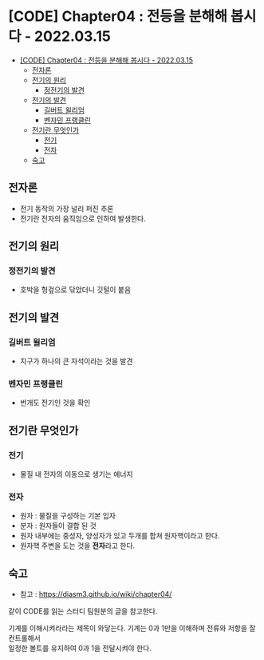 # [CODE] Chapter04 : 전등을 분해해 봅시다 - 2022.03.15

<!-- TOC -->

- [[CODE] Chapter04 : 전등을 분해해 봅시다 - 2022.03.15](#code-chapter04--%EC%A0%84%EB%93%B1%EC%9D%84-%EB%B6%84%ED%95%B4%ED%95%B4-%EB%B4%85%EC%8B%9C%EB%8B%A4---20220315)
  - [전자론](#%EC%A0%84%EC%9E%90%EB%A1%A0)
  - [전기의 원리](#%EC%A0%84%EA%B8%B0%EC%9D%98-%EC%9B%90%EB%A6%AC)
    - [정전기의 발견](#%EC%A0%95%EC%A0%84%EA%B8%B0%EC%9D%98-%EB%B0%9C%EA%B2%AC)
  - [전기의 발견](#%EC%A0%84%EA%B8%B0%EC%9D%98-%EB%B0%9C%EA%B2%AC)
    - [길버트 윌리엄](#%EA%B8%B8%EB%B2%84%ED%8A%B8-%EC%9C%8C%EB%A6%AC%EC%97%84)
    - [벤자민 프랭클린](#%EB%B2%A4%EC%9E%90%EB%AF%BC-%ED%94%84%EB%9E%AD%ED%81%B4%EB%A6%B0)
  - [전기란 무엇인가](#%EC%A0%84%EA%B8%B0%EB%9E%80-%EB%AC%B4%EC%97%87%EC%9D%B8%EA%B0%80)
    - [전기](#%EC%A0%84%EA%B8%B0)
    - [전자](#%EC%A0%84%EC%9E%90)
  - [숙고](#%EC%88%99%EA%B3%A0)

<!-- /TOC -->

## 전자론
- 전기 동작의 가장 널리 퍼진 추론
- 전기란 전자의 움직임으로 인하여 발생한다.

## 전기의 원리
### 정전기의 발견
- 호박을 헝겊으로 닦았더니 깃털이 붙음

## 전기의 발견
### 길버트 윌리엄
- 지구가 하나의 큰 자석이라는 것을 발견

### 벤자민 프랭클린
- 번개도 전기인 것을 확인

## 전기란 무엇인가
### 전기
- 물질 내 전자의 이동으로 생기는 에너지

### 전자
- 원자 : 물질을 구성하는 기본 입자
- 분자 : 원자들이 결합 된 것
- 원자 내부에는 중성자, 양성자가 있고 두개를 합쳐 원자핵이라고 한다.
- 원자핵 주변을 도는 것을 **전자**라고 한다.

## 숙고
- 참고 : https://diasm3.github.io/wiki/chapter04/

같이 CODE를 읽는 스터디 팀원분의 글을 참고한다.

기계를 이해시켜라라는 제목이 와닿는다.
기계는 0과 1만을 이해하며 전류와 저항을 잘 컨트롤해서  
일정한 볼트를 유지하여 0과 1을 전달시켜야 한다.
